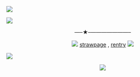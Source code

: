 ![](https://64.media.tumblr.com/03dc92b900098e8d77edf76463c96369/f66b8aeaa955beee-e2/s2048x3072/7b5b40d0237d817f73a37ef658964695734dc7d5.pnj)

![](https://64.media.tumblr.com/1ebb6c634af4d77d7d5d51775acf9f76/f66b8aeaa955beee-4f/s640x960/c363e89cfd27c3f0570bacff18ced8ac7568cd29.pnj)

<p align="center" 

  —–★–———————–

<p align="center" 

  ![](https://64.media.tumblr.com/a9425572bee503600b206d0bc4604672/bbb6fcd205bbed93-17/s75x75_c1/a50a217d0f5f4948b642448c81523e43a2b4fae7.gifv)
[strawpage](https://parallelharmonies.straw.page)   ,‎     [rentry]( https://rentry.co/0tomos)
![](https://64.media.tumblr.com/a9425572bee503600b206d0bc4604672/bbb6fcd205bbed93-17/s75x75_c1/a50a217d0f5f4948b642448c81523e43a2b4fae7.gifv)

![](https://64.media.tumblr.com/7599b078dea526caf40790c0159f4c38/f66b8aeaa955beee-c2/s2048x3072/322e444bf0b2e8f2185f965e50a8a4d75d74d778.pnj)

<p align="center">
  <img src="https://komarev.com/ghpvc/?username=VividOldTale&label=Fans&color=ef106c">
  </p>
